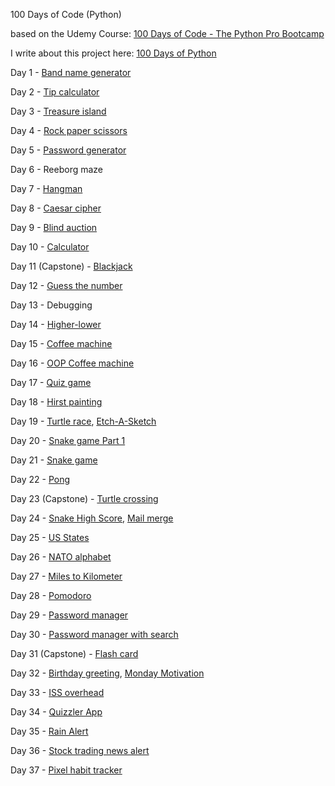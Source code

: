 100 Days of Code (Python) 

based on the Udemy Course: [100 Days of Code - The Python Pro Bootcamp](https://www.udemy.com/course/100-days-of-code/)

I write about this project here:  [100 Days of Python](https://maryletteroa.github.io/project/2021/06/02/hundred-days-of-python.html)

Day 1 - [Band name generator](https://replit.com/@maryletteroa/band-name-generator)

Day 2 - [Tip calculator](https://replit.com/@maryletteroa/tip-calculator)

Day 3 - [Treasure island](https://replit.com/@maryletteroa/treasure-island)

Day 4 - [Rock paper scissors](https://replit.com/@maryletteroa/rock-paper-scissors)

Day 5 - [Password generator](https://replit.com/@maryletteroa/password-generator)

Day 6 - Reeborg maze

Day 7 - [Hangman](https://replit.com/@maryletteroa/hangman)

Day 8 - [Caesar cipher](https://replit.com/@maryletteroa/caesar-cipher)

Day 9 - [Blind auction](https://replit.com/@maryletteroa/blind-auction)

Day 10 - [Calculator](https://replit.com/@maryletteroa/calculator)

Day 11 (Capstone) - [Blackjack](https://replit.com/@maryletteroa/blackjack)

Day 12 - [Guess the number](https://replit.com/@maryletteroa/guess-the-number)

Day 13 - Debugging

Day 14 - [Higher-lower](https://replit.com/@maryletteroa/higher-lower)

Day 15 - [Coffee machine](https://replit.com/@maryletteroa/coffee-machine)

Day 16 - [OOP Coffee machine](https://replit.com/@maryletteroa/oop-coffee-machine)

Day 17 - [Quiz game](https://replit.com/@maryletteroa/quiz-game)

Day 18 - [Hirst painting](https://replit.com/@maryletteroa/hirst-painting)

Day 19 - [Turtle race](https://replit.com/@maryletteroa/turtle-race), [Etch-A-Sketch](https://replit.com/@maryletteroa/etch-a-sketch)

Day 20 - [Snake game Part 1](https://replit.com/@maryletteroa/snake-game-part-1)

Day 21 - [Snake game](https://replit.com/@maryletteroa/snake-game)

Day 22 - [Pong](https://replit.com/@maryletteroa/pong)

Day 23 (Capstone) - [Turtle crossing](https://replit.com/@maryletteroa/turtle-crossing)

Day 24 - [Snake High Score](https://replit.com/@maryletteroa/snake-high-score), [Mail merge](https://replit.com/@maryletteroa/mail-merge)

Day 25 - [US States](https://replit.com/@maryletteroa/us-states)

Day 26 - [NATO alphabet](https://replit.com/@maryletteroa/nato-alphabet)

Day 27 - [Miles to Kilometer](https://replit.com/@maryletteroa/miles-to-kilometer)

Day 28 - [Pomodoro](https://replit.com/@maryletteroa/pomodoro)

Day 29 - [Password manager](https://replit.com/@maryletteroa/password-manager)

Day 30 - [Password manager with search](https://replit.com/@maryletteroa/password-manager-with-search)

Day 31 (Capstone) - [Flash card](https://replit.com/@maryletteroa/flash-card)

Day 32 - [Birthday greeting](https://replit.com/@maryletteroa/birthday-greeting), [Monday Motivation](https://replit.com/@maryletteroa/monday-motivation)

Day 33 - [ISS overhead](https://replit.com/@maryletteroa/iss-overhead)

Day 34 - [Quizzler App](https://replit.com/@maryletteroa/quizzler-app)

Day 35 - [Rain Alert](https://replit.com/@maryletteroa/rain-alert)

Day 36 - [Stock trading news alert](https://replit.com/@maryletteroa/stock-trading-news-alert)

Day 37 - [Pixel habit tracker](https://replit.com/@maryletteroa/pixela-habit-tracker)
